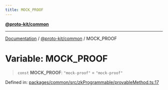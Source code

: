 ```yaml
---
title: MOCK_PROOF
---
```


[**@proto-kit/common**](../README.md)

***

[Documentation](../../../README.md) / [@proto-kit/common](../README.md) / MOCK\_PROOF

# Variable: MOCK\_PROOF

> `const` **MOCK\_PROOF**: `"mock-proof"` = `"mock-proof"`

Defined in: [packages/common/src/zkProgrammable/provableMethod.ts:17](https://github.com/proto-kit/framework/blob/28efa802e3737fc3b77339148b307ef7246f3ef1/packages/common/src/zkProgrammable/provableMethod.ts#L17)
